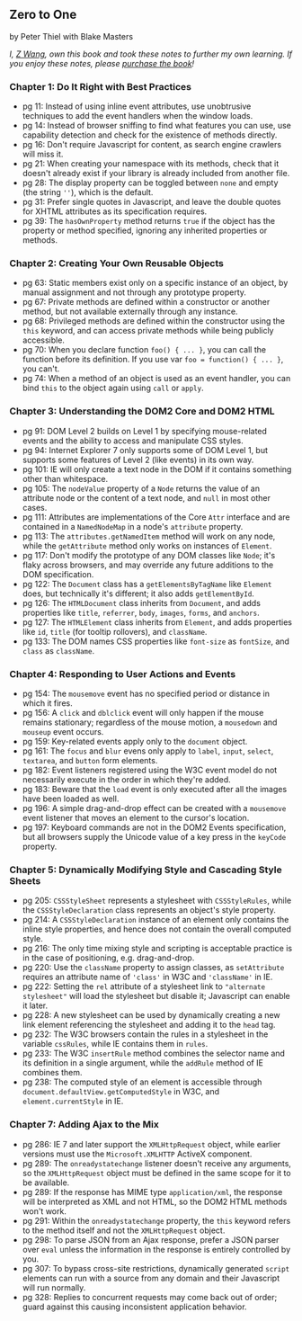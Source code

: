 ## Zero to One

by Peter Thiel with Blake Masters

*I, [Z Wang](http://thezwang.com/), own this book and took these notes to further my own learning. 
If you enjoy these notes, please [purchase the book](https://www.amazon.com/Zero-One-Notes-Startups-Future/dp/0804139296/ref=sr_1_1?ie=UTF8&qid=1545930603&sr=8-1&keywords=zero+to+one)!*

### Chapter 1: Do It Right with Best Practices
* pg 11: Instead of using inline event attributes, use unobtrusive techniques to add the event handlers when the window loads.
* pg 14: Instead of browser sniffing to find what features you can use, use capability detection and check for the existence of methods directly.
* pg 16: Don't require Javascript for content, as search engine crawlers will miss it.
* pg 21: When creating your namespace with its methods, check that it doesn't already exist if your library is already included from another file.
* pg 28: The display property can be toggled between `none` and empty (the string `''`), which is the default.
* pg 31: Prefer single quotes in Javascript, and leave the double quotes for XHTML attributes as its specification requires.
* pg 39: The `hasOwnProperty` method returns `true` if the object has the property or method specified, ignoring any inherited properties or methods.

### Chapter 2: Creating Your Own Reusable Objects
* pg 63: Static members exist only on a specific instance of an object, by manual assignment and not through any prototype property.
* pg 67: Private methods are defined within a constructor or another method, but not available externally through any instance.
* pg 68: Privileged methods are defined within the constructor using the `this` keyword, and can access private methods while being publicly accessible.
* pg 70: When you declare function `foo() { ... }`, you can call the function before its definition. If you use var `foo = function() { ... }`, you can't.
* pg 74: When a method of an object is used as an event handler, you can bind `this` to the object again using `call` or `apply`.

### Chapter 3: Understanding the DOM2 Core and DOM2 HTML
* pg 91: DOM Level 2 builds on Level 1 by specifying mouse-related events and the ability to access and manipulate CSS styles.
* pg 94: Internet Explorer 7 only supports some of DOM Level 1, but supports some features of Level 2 (like events) in its own way.
* pg 101: IE will only create a text node in the DOM if it contains something other than whitespace.
* pg 105: The `nodeValue` property of a `Node` returns the value of an attribute node or the content of a text node, and `null` in most other cases.
* pg 111: Attributes are implementations of the Core `Attr` interface and are contained in a `NamedNodeMap` in a node's `attribute` property.
* pg 113: The `attributes.getNamedItem` method will work on any node, while the `getAttribute` method only works on instances of `Element`.
* pg 117: Don't modify the prototype of any DOM classes like `Node`; it's flaky across browsers, and may override any future additions to the DOM specification.
* pg 122: The `Document` class has a `getElementsByTagName` like `Element` does, but technically it's different; it also adds `getElementById`.
* pg 126: The `HTMLDocument` class inherits from `Document`, and adds properties like `title`, `referrer`, `body`, `images`, `forms`, and `anchors`.
* pg 127: The `HTMLElement` class inherits from `Element`, and adds properties like `id`, `title` (for tooltip rollovers), and `className`.
* pg 133: The DOM names CSS properties like `font-size` as `fontSize`, and `class` as `className`.

### Chapter 4: Responding to User Actions and Events
* pg 154: The `mousemove` event has no specified period or distance in which it fires.
* pg 156: A `click` and `dblclick` event will only happen if the mouse remains stationary; regardless of the mouse motion, a `mousedown` and `mouseup` event occurs.
* pg 159: Key-related events apply only to the `document` object.
* pg 161: The `focus` and `blur` evens only apply to `label`, `input`, `select`, `textarea`, and `button` form elements.
* pg 182: Event listeners registered using the W3C event model do not necessarily execute in the order in which they're added.
* pg 183: Beware that the `load` event is only executed after all the images have been loaded as well.
* pg 196: A simple drag-and-drop effect can be created with a `mousemove` event listener that moves an element to the cursor's location.
* pg 197: Keyboard commands are not in the DOM2 Events specification, but all browsers supply the Unicode value of a key press in the `keyCode` property.

### Chapter 5: Dynamically Modifying Style and Cascading Style Sheets
* pg 205: `CSSStyleSheet` represents a stylesheet with `CSSStyleRules`, while the `CSSStyleDeclaration` class represents an object's style property.
* pg 214: A `CSSStyleDeclaration` instance of an element only contains the inline style properties, and hence does not contain the overall computed style.
* pg 216: The only time mixing style and scripting is acceptable practice is in the case of positioning, e.g. drag-and-drop.
* pg 220: Use the `className` property to assign classes, as `setAttribute` requires an attribute name of `'class'` in W3C and `'className'` in IE.
* pg 222: Setting the `rel` attribute of a stylesheet link to `"alternate stylesheet"` will load the stylesheet but disable it; Javascript can enable it later.
* pg 228: A new stylesheet can be used by dynamically creating a new link element referencing the stylesheet and adding it to the `head` tag.
* pg 232: The W3C browsers contain the rules in a stylesheet in the variable `cssRules`, while IE contains them in `rules`.
* pg 233: The W3C `insertRule` method combines the selector name and its definition in a single argument, while the `addRule` method of IE combines them.
* pg 238: The computed style of an element is accessible through `document.defaultView.getComputedStyle` in W3C, and `element.currentStyle` in IE.

### Chapter 7: Adding Ajax to the Mix
* pg 286: IE 7 and later support the `XMLHttpRequest` object, while earlier versions must use the `Microsoft.XMLHTTP` ActiveX component.
* pg 289: The `onreadystatechange` listener doesn't receive any arguments, so the `XMLHttpRequest` object must be defined in the same scope for it to be available.
* pg 289: If the response has MIME type `application/xml`, the response will be interpreted as XML and not HTML, so the DOM2 HTML methods won't work.
* pg 291: Within the `onreadystatechange` property, the `this` keyword refers to the method itself and not the `XMLHttpRequest` object.
* pg 298: To parse JSON from an Ajax response, prefer a JSON parser over `eval` unless the information in the response is entirely controlled by you.
* pg 307: To bypass cross-site restrictions, dynamically generated `script` elements can run with a source from any domain and their Javascript will run normally.
* pg 328: Replies to concurrent requests may come back out of order; guard against this causing inconsistent application behavior.
